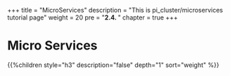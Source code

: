 +++
title = "MicroServices"
description = "This is pi_cluster/microservices tutorial page"
weight = 20 
pre = "<b>2.4. </b>"
chapter = true
+++

# Micro Services

{{%children style="h3" description="false" depth="1" sort="weight" %}}
